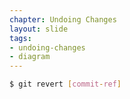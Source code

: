 ```yaml
---
chapter: Undoing Changes
layout: slide
tags:
- undoing-changes
- diagram
---
```


```bash
$ git revert [commit-ref]
```

